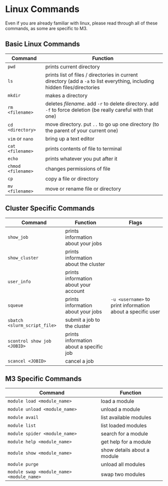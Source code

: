 # Linux Commands

Even if you are already familiar with linux, please read through all of these commands, as some are specific to M3.

## Basic Linux Commands

| Command | Function |
| --- | --- |
| `pwd` | prints current directory |
| `ls` | prints list of files / directories in current directory (add a `-a` to list everything, including hidden files/directories |
| `mkdir` | makes a directory |
| `rm <filename>` | deletes *filename*. add `-r` to delete directory. add `-f` to force deletion (be really careful with that one) |
| `cd <directory>` | move directory. put `..` to go up one directory (to the parent of your current one) |
| `vim` or `nano` | bring up a text editor |
| `cat <filename>` | prints contents of file to terminal |
| `echo` | prints whatever you put after it |
| `chmod <filename>` | changes permissions of file |
| `cp` | copy a file or directory|
| `mv <filename>` | move or rename file or directory |

## Cluster Specific Commands

| Command | Function | Flags
| --- | --- | --- |
| `show_job` | prints information about your jobs |
| `show_cluster` | prints information about the cluster |
| `user_info` | prints information about your account |
| `squeue` | prints information about your jobs | `-u <username>` to print information about a specific user |
| `sbatch <slurm_script_file>` | submit a job to the cluster |
| `scontrol show job <JOBID>` | prints information about a specific job |
| `scancel <JOBID>` | cancel a job |

## M3 Specific Commands

| Command | Function |
| --- | --- |
| `module load <module_name>` | load a module |
| `module unload <module_name>` | unload a module |
| `module avail` | list available modules |
| `module list` | list loaded modules |
| `module spider <module_name>` | search for a module |
| `module help <module_name>` | get help for a module |
| `module show <module_name>` | show details about a module |
| `module purge` | unload all modules |
| `module swap <module_name> <module_name>` | swap two modules |